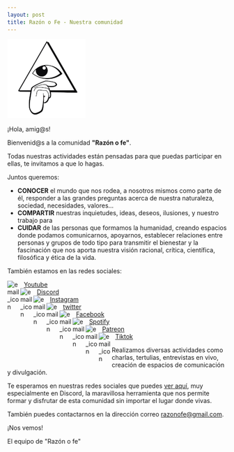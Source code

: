 ```yaml
---
layout: post
title: Razón o Fe - Nuestra comunidad
---
```


![logo](public/img/razonofe_small.png)


¡Hola, amig@s!

Bienvenid@s a la comunidad __"Razón o fe"__.

Todas nuestras actividades están pensadas para que puedas participar en ellas, te invitamos a que lo hagas.

Juntos queremos:
* __CONOCER__ el mundo que nos rodea, a nosotros mismos como parte de él, responder a las grandes preguntas acerca de nuestra naturaleza, sociedad, necesidades, valores...
* __COMPARTIR__ nuestras inquietudes, ideas, deseos, ilusiones, y nuestro trabajo para 
* __CUIDAR__ de las personas que formamos la humanidad, creando espacios donde podamos comunicarnos, apoyarnos, establecer relaciones entre personas y grupos de todo tipo para transmitir el bienestar y la fascinación que nos aporta nuestra visión racional, crítica, científica, filosófica y ética de la vida.

También estamos en las redes sociales:

<img src="https://upload.wikimedia.org/wikipedia/commons/thumb/0/09/YouTube_full-color_icon_%282017%29.svg/1024px-YouTube_full-color_icon_%282017%29.svg.png" alt="email_icon" width="30" style="float:left; vertical-align:middle;" />
&#160;&#160;<a href="http://youtube.com/razonofe">Youtube</a>
<br/>

<img src="http://creamostuvideo.com/wp-content/uploads/2021/05/discord-logo.png" alt="email_icon" width="30" style="float:left; vertical-align:middle;" />
&#160;&#160;<a href="https://discord.gg/dGZzWY6g">Discord</a>
<br/>

<img src="https://upload.wikimedia.org/wikipedia/commons/thumb/e/e7/Instagram_logo_2016.svg/768px-Instagram_logo_2016.svg.png" alt="email_icon" width="30" style="float:left; vertical-align:middle;" />
&#160;&#160;<a href="http://instagram.com/razonofe">Instagram</a>
<br/>

<img src="https://img2.freepng.es/20180703/lrf/kisspng-logo-clip-art-5b3c03662878d2.3537673115306596861658.jpg" alt="email_icon" width="30" style="float:left; vertical-align:middle;" />
&#160;&#160;<a href="https://twitter.com/razonofe">twitter</a>
<br/>

<img src="https://cdn-icons-png.flaticon.com/512/124/124010.png" alt="email_icon" width="30" style="float:left; vertical-align:middle;" />
<div style="float: left; vertical-align: middle;">&#160;&#160;<a href="https://m.facebook.com/Razonofe/">Facebook</a></div>
<br/>

<img src="https://cdn.icon-icons.com/icons2/836/PNG/512/Spotify_icon-icons.com_66783.png" alt="email_icon" width="30" style="float:left; vertical-align:middle;" />
<div style="float: left; vertical-align: middle;">&#160;&#160;<a href="https://open.spotify.com/show/5VIuFTTgxney6KHwZlrX7v">Spotify</a></div>
<br/>

<img src="https://play-lh.googleusercontent.com/Na6tpXBhckELpKiT8y0rTE6iJeytOHszx3yBdPbVujrjD0uPrZlNq6CgdagSORdhaQ" alt="email_icon" width="30" style="float:left; vertical-align:middle;" />
<div style="float: left; vertical-align: middle;">&#160;&#160;<a href="https://www.patreon.com/razonofe">Patreon</a></div>
<br/>

<img src="https://cdn.worldvectorlogo.com/logos/tiktok-logo-2--1.svg" alt="email_icon" width="30" style="float:left; vertical-align:middle;" />
<div style="float: left; vertical-align: middle;">&#160;&#160;<a href="https://www.tiktok.com/@razonofe">Tiktok</a></div>
<br/>

Realizamos diversas actividades como charlas, tertulias, entrevistas en vivo, creación de espacios de comunicación y divulgación.

Te esperamos en nuestras redes sociales que puedes [ver aquí](https://linktr.ee/razonofe), muy especialmente en Discord, la maravillosa herramienta que nos permite formar y disfrutar de esta comunidad sin importar el lugar donde vivas.

También puedes contactarnos en la dirección correo <a href="mailto:razonofe@gmail.com">razonofe@gmail.com</a>.

¡Nos vemos!

El equipo de "Razón o fe"